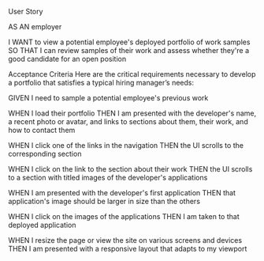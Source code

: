 
User Story

AS AN employer

I WANT to view a potential employee's deployed portfolio of work samples
SO THAT I can review samples of their work and assess whether they're a good candidate for an open position

Acceptance Criteria
Here are the critical requirements necessary to develop a portfolio that satisfies a typical hiring manager’s needs:

GIVEN I need to sample a potential employee's previous work

WHEN I load their portfolio
THEN I am presented with the developer's name, a recent photo or avatar, and links to sections about them, their work, and how to contact them

WHEN I click one of the links in the navigation
THEN the UI scrolls to the corresponding section

WHEN I click on the link to the section about their work
THEN the UI scrolls to a section with titled images of the developer's applications

WHEN I am presented with the developer's first application
THEN that application's image should be larger in size than the others

WHEN I click on the images of the applications
THEN I am taken to that deployed application

WHEN I resize the page or view the site on various screens and devices
THEN I am presented with a responsive layout that adapts to my viewport

